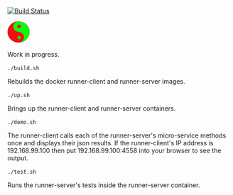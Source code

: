 
[![Build Status](https://travis-ci.org/cyber-dojo/runner.svg?branch=master)](https://travis-ci.org/cyber-dojo/runner)

<img src="https://raw.githubusercontent.com/cyber-dojo/nginx/master/images/home_page_logo.png" alt="cyber-dojo yin/yang logo" width="50px" height="50px"/>

Work in progress.

```
./build.sh
```
Rebuilds the docker runner-client and runner-server images.


```
./up.sh
```
Brings up the runner-client and runner-server containers.


```
./demo.sh
```
The runner-client calls each of the runner-server's micro-service methods
once and displays their json results.
If the runner-client's IP address is 192.168.99.100 then put
192.168.99.100:4558 into your browser to see the output.

```
./test.sh
```
Runs the runner-server's tests inside the runner-server container.
